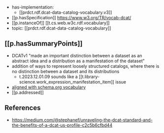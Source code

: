 

- has-implementation: 
  - [[prdct.rdf.dcat-data-catalog-vocabulary.v3]]
- [[p.hasSpecification]] https://www.w3.org/TR/vocab-dcat/
- [[p.instanceOf]] [[t.cs.web.w3c.rdf.vocabulary]]
- topic: [[prdct.rdf.dcat-data-catalog-vocabulary]]

## [[p.hasSummaryPoints]]

- DCATv1 "made an important distinction between a dataset as an abstract idea and a distribution as a manifestation of the dataset"
- addition of ways to represent loosely structured catalogs, where there is no distinction between a dataset and its distributions
  - t.2023.12.01.09 sounds like a [[t.library-science.work_expression_manifestation_item]] issue
- [aligned with schema.org vocabulary](https://www.w3.org/TR/vocab-dcat/#dcat-sdo)
- [[p.addressed]]


## References

- https://medium.com/@stephanef/unraveling-the-dcat-standard-and-the-benefits-of-a-dcat-us-profile-c2c5b6cfbd44
